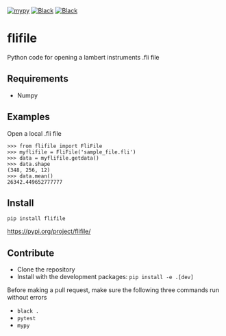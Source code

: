 [![mypy](https://github.com/rharkes/flifile/actions/workflows/mypy.yml/badge.svg)](https://github.com/rharkes/flifile/actions/workflows/mypy.yml)
[![Black](https://github.com/rharkes/flifile/actions/workflows/black.yml/badge.svg)](https://github.com/rharkes/flifile/actions/workflows/black.yml)
[![Black](https://github.com/rharkes/flifile/actions/workflows/pytest.yml/badge.svg)](https://github.com/rharkes/flifile/actions/workflows/pytest.yml)

# flifile
Python code for opening a lambert instruments .fli file

## Requirements
* Numpy

## Examples
Open a local .fli file
```
>>> from flifile import FliFile
>>> myflifile = FliFile('sample_file.fli')
>>> data = myflifile.getdata()
>>> data.shape
(348, 256, 12)
>>> data.mean()
26342.449652777777
```

## Install
`pip install flifile`

https://pypi.org/project/flifile/


## Contribute
* Clone the repository
* Install with the development packages: `pip install -e .[dev]`

Before making a pull request, make sure the following three commands run without errors
* `black .`
* `pytest`
* `mypy`
